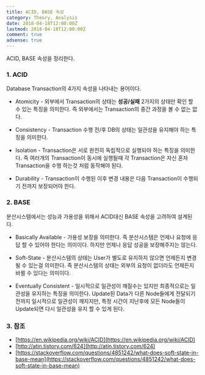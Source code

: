 ```yaml
---
title: ACID, BASE 속성
category: Theory, Analysis
date: 2018-04-18T12:00:00Z
lastmod: 2018-04-18T12:00:00Z
comment: true
adsense: true
---
```


ACID, BASE 속성을 정리한다.

### 1. ACID

Database Transaction의 4가지 속성을 나타내는 용어이다.

* Atomicity - 외부에서 Transaction의 상태는 **성공/실패** 2가지의 상태만 확인 할 수 있는 특징을 의미한다. 즉 외부에서는 Transaction의 중간 과정을 볼 수 없는 없다.

* Consistency - Transaction 수행 전/후 DB의 상태는 일관성을 유지해야 하는 특징을 의미한다.

* Isolation - Transaction은 서로 완전히 독립적으로 실행되야 하는 특징을 의미한다. 즉 여러개의 Transaction이 동시에 실행될때 각 Transaction은 자신 혼자 Transaction을 수행 하는것 처럼 동작해야 된다.

* Durability - Transaction이 수행된 이후 변경 내용은 다음 Transaction이 수행되기 전까지 보장되어야 한다.

### 2. BASE

분산시스템에서는 성능과 가용성을 위해서 ACID대신 BASE 속성을 고려하여 설계된다.

* Basically Available - 가용성 보장을 의미한다. 즉 분산시스템은 언제나 요청에 응답 할 수 있어야 한다는 의미이다. 하지만 언제나 응답 성공을 보장해주지는 않는다.

* Soft-State - 분산시스템의 상태는 User가 별도로 유지하지 않으면 언제든지 변경 될 수 있는걸 의미한다. 즉 분산시스템의 상태는 외부의 요청이 없더라도 언제든지 바뀔 수 있다는 의미이다.

* Eventually Consistent - 일시적으로 일관성이 깨질수는 있지만 최종적으로는 일관성을 유지하는 특징을 의미한다. Update된 Data가 다른 Node들에게 전달되기 전까지 일시적으로 일관성이 깨지지만, 특정 시간이 지난후에 모든 Node들이 Update되면 다시 일관성을 유지 할 수 있게 된다.

### 3. 참조
* [https://en.wikipedia.org/wiki/ACID](https://en.wikipedia.org/wiki/ACID)
* [http://atin.tistory.com/624](http://atin.tistory.com/624)
* [https://stackoverflow.com/questions/4851242/what-does-soft-state-in-base-mean](https://stackoverflow.com/questions/4851242/what-does-soft-state-in-base-mean)
